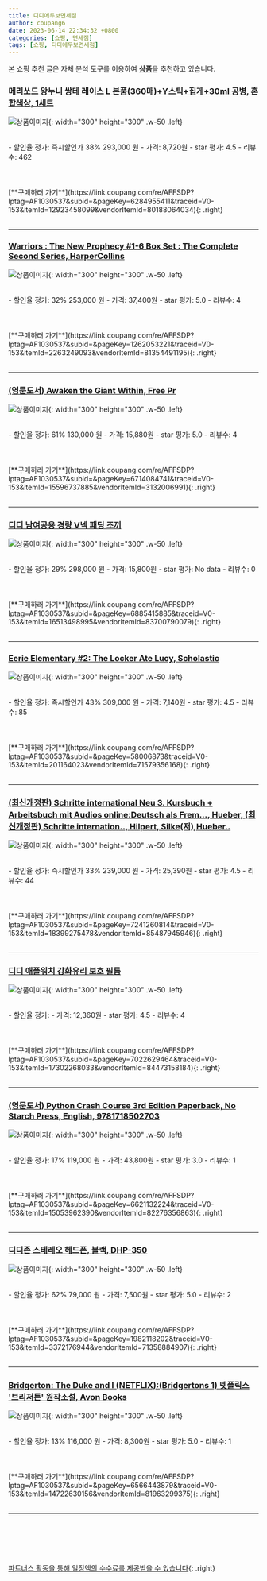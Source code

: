 ```yaml
---
title: 디디에두보면세점
author: coupang6
date: 2023-06-14 22:34:32 +0800
categories: [쇼핑, 면세점]
tags: [쇼핑, 디디에두보면세점]
---
```


본 쇼핑 추천 글은 자체 분석 도구를 이용하여 [**상품**](https://link.coupang.com/a/bao1ui)을 추천하고 있습니다.

### [메리쏘드 왕누니 쌍테 레이스 L 본품(360매)+Y스틱+집게+30ml 공병, 혼합색상, 1세트](https://link.coupang.com/re/AFFSDP?lptag=AF1030537&subid=&pageKey=6284955411&traceid=V0-153&itemId=12923458099&vendorItemId=80188064034)

![상품이미지](https://thumbnail9.coupangcdn.com/thumbnails/remote/230x230ex/image/retail/images/2022/01/13/11/8/c3cb40f6-871b-431b-8adb-f7822341e24a.jpg){: width="300" height="300" .w-50 .left}


<br>
- 할인율 정가: 즉시할인가 38%  293,000   원
- 가격: 8,720원
- star 평가: 4.5
- 리뷰수: 462
<br>
<br>
<br>
<br>
[**구매하러 가기**](https://link.coupang.com/re/AFFSDP?lptag=AF1030537&subid=&pageKey=6284955411&traceid=V0-153&itemId=12923458099&vendorItemId=80188064034){: .right}
<br>
<br>

---

### [Warriors : The New Prophecy #1-6 Box Set : The Complete Second Series, HarperCollins](https://link.coupang.com/re/AFFSDP?lptag=AF1030537&subid=&pageKey=1262053221&traceid=V0-153&itemId=2263249093&vendorItemId=81354491195)

![상품이미지](https://thumbnail8.coupangcdn.com/thumbnails/remote/230x230ex/image/vendor_inventory/8bb0/eb80363145b28de7031a9ac413330e7953ea2c0306d2d2a904e9efbb8e32.jpg){: width="300" height="300" .w-50 .left}


<br>
- 할인율 정가: 32%  253,000   원
- 가격: 37,400원
- star 평가: 5.0
- 리뷰수: 4
<br>
<br>
<br>
<br>
[**구매하러 가기**](https://link.coupang.com/re/AFFSDP?lptag=AF1030537&subid=&pageKey=1262053221&traceid=V0-153&itemId=2263249093&vendorItemId=81354491195){: .right}
<br>
<br>

---

### [(영문도서) Awaken the Giant Within, Free Pr](https://link.coupang.com/re/AFFSDP?lptag=AF1030537&subid=&pageKey=6714084741&traceid=V0-153&itemId=15596737885&vendorItemId=3132006991)

![상품이미지](https://thumbnail8.coupangcdn.com/thumbnails/remote/230x230ex/image/vendor_inventory/images/2017/08/31/7/5/88663472-612c-44e7-b011-ba35f280a40b.jpg){: width="300" height="300" .w-50 .left}


<br>
- 할인율 정가: 61%  130,000   원
- 가격: 15,880원
- star 평가: 5.0
- 리뷰수: 4
<br>
<br>
<br>
<br>
[**구매하러 가기**](https://link.coupang.com/re/AFFSDP?lptag=AF1030537&subid=&pageKey=6714084741&traceid=V0-153&itemId=15596737885&vendorItemId=3132006991){: .right}
<br>
<br>

---

### [디디 남여공용 경량 V넥 패딩 조끼](https://link.coupang.com/re/AFFSDP?lptag=AF1030537&subid=&pageKey=6885415885&traceid=V0-153&itemId=16513498995&vendorItemId=83700790079)

![상품이미지](https://thumbnail9.coupangcdn.com/thumbnails/remote/230x230ex/image/vendor_inventory/378b/9fae5f102a792bda543766b3b39e7bbcc59a1e388399da6857f2daaf0835.jpg){: width="300" height="300" .w-50 .left}


<br>
- 할인율 정가: 29%  298,000   원
- 가격: 15,800원
- star 평가: No data
- 리뷰수: 0
<br>
<br>
<br>
<br>
[**구매하러 가기**](https://link.coupang.com/re/AFFSDP?lptag=AF1030537&subid=&pageKey=6885415885&traceid=V0-153&itemId=16513498995&vendorItemId=83700790079){: .right}
<br>
<br>

---

### [Eerie Elementary #2: The Locker Ate Lucy, Scholastic](https://link.coupang.com/re/AFFSDP?lptag=AF1030537&subid=&pageKey=58006873&traceid=V0-153&itemId=201164023&vendorItemId=71579356168)

![상품이미지](https://thumbnail6.coupangcdn.com/thumbnails/remote/230x230ex/image/vendor_inventory/3551/c37afc95d66e71cb5b60984846e5ad084e59c2e7b2073eb740ebefbd374e.jpg){: width="300" height="300" .w-50 .left}


<br>
- 할인율 정가: 즉시할인가 43%  309,000   원
- 가격: 7,140원
- star 평가: 4.5
- 리뷰수: 85
<br>
<br>
<br>
<br>
[**구매하러 가기**](https://link.coupang.com/re/AFFSDP?lptag=AF1030537&subid=&pageKey=58006873&traceid=V0-153&itemId=201164023&vendorItemId=71579356168){: .right}
<br>
<br>

---

### [(최신개정판) Schritte international Neu 3. Kursbuch + Arbeitsbuch mit Audios online:Deutsch als Frem..., Hueber, (최신개정판) Schritte internation.., Hilpert, Silke(저),Hueber..](https://link.coupang.com/re/AFFSDP?lptag=AF1030537&subid=&pageKey=7241260814&traceid=V0-153&itemId=18399275478&vendorItemId=85487945946)

![상품이미지](https://thumbnail6.coupangcdn.com/thumbnails/remote/230x230ex/image/vendor_inventory/319d/22002ee762e06ab93376ce432ad1327039ba51f84ed58a9901c7dcf916d5.jpg){: width="300" height="300" .w-50 .left}


<br>
- 할인율 정가: 즉시할인가 33%  239,000   원
- 가격: 25,390원
- star 평가: 4.5
- 리뷰수: 44
<br>
<br>
<br>
<br>
[**구매하러 가기**](https://link.coupang.com/re/AFFSDP?lptag=AF1030537&subid=&pageKey=7241260814&traceid=V0-153&itemId=18399275478&vendorItemId=85487945946){: .right}
<br>
<br>

---

### [디디 애플워치 강화유리 보호 필름](https://link.coupang.com/re/AFFSDP?lptag=AF1030537&subid=&pageKey=7022629464&traceid=V0-153&itemId=17302268033&vendorItemId=84473158184)

![상품이미지](https://thumbnail8.coupangcdn.com/thumbnails/remote/230x230ex/image/vendor_inventory/3ca2/2711be73abcbd4d6b6eaabd11c1f7b1d46747b4016fd87d4cc62cae6c340.jpg){: width="300" height="300" .w-50 .left}


<br>
- 할인율 정가: 
- 가격: 12,360원
- star 평가: 4.5
- 리뷰수: 4
<br>
<br>
<br>
<br>
[**구매하러 가기**](https://link.coupang.com/re/AFFSDP?lptag=AF1030537&subid=&pageKey=7022629464&traceid=V0-153&itemId=17302268033&vendorItemId=84473158184){: .right}
<br>
<br>

---

### [(영문도서) Python Crash Course 3rd Edition Paperback, No Starch Press, English, 9781718502703](https://link.coupang.com/re/AFFSDP?lptag=AF1030537&subid=&pageKey=6621132224&traceid=V0-153&itemId=15053962390&vendorItemId=82276356863)

![상품이미지](https://thumbnail10.coupangcdn.com/thumbnails/remote/230x230ex/image/vendor_inventory/7704/0590bf85b43068e4e5f45a37376d616e37e797c333216f20fae962a9398a.jpg){: width="300" height="300" .w-50 .left}


<br>
- 할인율 정가: 17%  119,000   원
- 가격: 43,800원
- star 평가: 3.0
- 리뷰수: 1
<br>
<br>
<br>
<br>
[**구매하러 가기**](https://link.coupang.com/re/AFFSDP?lptag=AF1030537&subid=&pageKey=6621132224&traceid=V0-153&itemId=15053962390&vendorItemId=82276356863){: .right}
<br>
<br>

---

### [디디존 스테레오 헤드폰, 블랙, DHP-350](https://link.coupang.com/re/AFFSDP?lptag=AF1030537&subid=&pageKey=1982118202&traceid=V0-153&itemId=3372176944&vendorItemId=71358884907)

![상품이미지](https://thumbnail10.coupangcdn.com/thumbnails/remote/230x230ex/image/retail/images/2020/08/20/16/8/6c2ae333-1c89-40e1-87da-460f9999a1c8.jpg){: width="300" height="300" .w-50 .left}


<br>
- 할인율 정가: 62%  79,000   원
- 가격: 7,500원
- star 평가: 5.0
- 리뷰수: 2
<br>
<br>
<br>
<br>
[**구매하러 가기**](https://link.coupang.com/re/AFFSDP?lptag=AF1030537&subid=&pageKey=1982118202&traceid=V0-153&itemId=3372176944&vendorItemId=71358884907){: .right}
<br>
<br>

---

### [Bridgerton: The Duke and I (NETFLIX):(Bridgertons 1) 넷플릭스 '브리저튼' 원작소설, Avon Books](https://link.coupang.com/re/AFFSDP?lptag=AF1030537&subid=&pageKey=6566443879&traceid=V0-153&itemId=14722630156&vendorItemId=81963299375)

![상품이미지](https://thumbnail10.coupangcdn.com/thumbnails/remote/230x230ex/image/rs_quotation_api/sd5ndniy/88975c04d3ac4e7bac6f4c403fe758f1.jpg){: width="300" height="300" .w-50 .left}


<br>
- 할인율 정가: 13%  116,000   원
- 가격: 8,300원
- star 평가: 5.0
- 리뷰수: 1
<br>
<br>
<br>
<br>
[**구매하러 가기**](https://link.coupang.com/re/AFFSDP?lptag=AF1030537&subid=&pageKey=6566443879&traceid=V0-153&itemId=14722630156&vendorItemId=81963299375){: .right}
<br>
<br>

---
<br><br><br><br><br> [파트너스 활동을 통해 일정액의 수수료를 제공받을 수 있습니다](https://link.coupang.com/a/bao1ui){: .right}